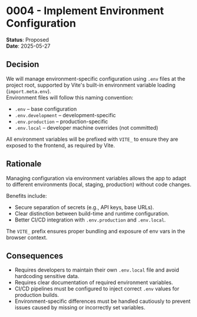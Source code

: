 # 0004 - Implement Environment Configuration

**Status**: Proposed  
**Date**: 2025-05-27

## Decision

We will manage environment-specific configuration using `.env` files at the project root, supported by Vite's built-in environment variable loading (`import.meta.env`).  
Environment files will follow this naming convention:

-   `.env` – base configuration
-   `.env.development` – development-specific
-   `.env.production` – production-specific
-   `.env.local` – developer machine overrides (not committed)

All environment variables will be prefixed with `VITE_` to ensure they are exposed to the frontend, as required by Vite.

## Rationale

Managing configuration via environment variables allows the app to adapt to different environments (local, staging, production) without code changes.

Benefits include:

-   Secure separation of secrets (e.g., API keys, base URLs).
-   Clear distinction between build-time and runtime configuration.
-   Better CI/CD integration with `.env.production` and `.env.local`.

The `VITE_` prefix ensures proper bundling and exposure of env vars in the browser context.

## Consequences

-   Requires developers to maintain their own `.env.local` file and avoid hardcoding sensitive data.
-   Requires clear documentation of required environment variables.
-   CI/CD pipelines must be configured to inject correct `.env` values for production builds.
-   Environment-specific differences must be handled cautiously to prevent issues caused by missing or incorrectly set variables.
